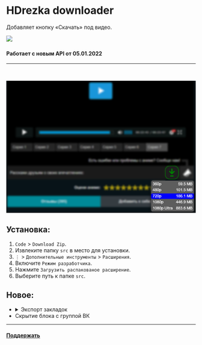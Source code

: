 # HDrezka downloader

Добавляет кнопку «Скачать» под видео.

<img src="https://shields.io/badge/version-v2.2-blue">

#### Работает с новым API от 05.01.2022

<hr></br>

<p align="center">
   <img src="github/images/main.png">
</p>

## Установка:
1. ```Code``` > ```Download Zip```.
2. Извлеките папку ```src``` в место для установки.
3. ```⋮``` > ```Дополнительные инструменты``` > ```Расширения```.
4. Включите ```Режим разработчика```.
5. Нажмите ```Загрузить распакованое расширение```.
6. Выберите путь к папке ```src```.

## Новое:
* <details><summary>Экспорт закладок</summary><img src="github/images/favorites.png"></details>
* Скрытие блока с группой ВК
<hr>

#### <a href="https://www.donationalerts.com/r/super_zombi">Поддержать</a>
